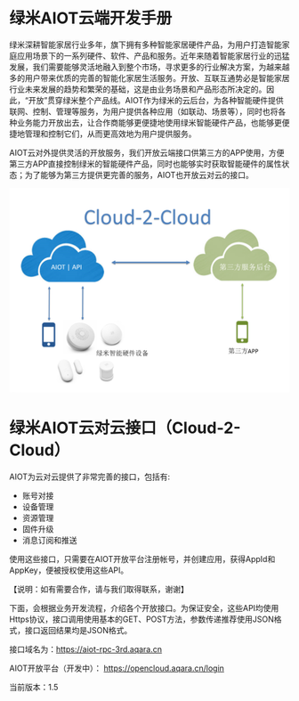 # 绿米AIOT云端开发手册

绿米深耕智能家居行业多年，旗下拥有多种智能家居硬件产品，为用户打造智能家庭应用场景下的一系列硬件、软件、产品和服务。近年来随着智能家居行业的迅猛发展，我们需要能够灵活地融入到整个市场，寻求更多的行业解决方案，为越来越多的用户带来优质的完善的智能化家居生活服务。开放、互联互通势必是智能家居行业未来发展的趋势和繁荣的基础，这是由业务场景和产品形态所决定的。因此，“开放”贯穿绿米整个产品线。AIOT作为绿米的云后台，为各种智能硬件提供联网、控制、管理等服务，为用户提供各种应用（如联动、场景等），同时也将各种业务能力开放出去，让合作商能够更便捷地使用绿米智能硬件产品，也能够更便捷地管理和控制它们，从而更高效地为用户提供服务。

AIOT云对外提供灵活的开放服务，我们开放云端接口供第三方的APP使用，方便第三方APP直接控制绿米的智能硬件产品，同时也能够实时获取智能硬件的属性状态；为了能够为第三方提供更完善的服务，AIOT也开放云对云的接口。

![](c2c3.png)

# 绿米AIOT云对云接口（Cloud-2-Cloud）

AIOT为云对云提供了非常完善的接口，包括有:

* 账号对接
* 设备管理
* 资源管理
* 固件升级
* 消息订阅和推送

使用这些接口，只需要在AIOT开放平台注册帐号，并创建应用，获得AppId和AppKey，便被授权使用这些API。

【说明：如有需要合作，请与我们取得联系，谢谢】

下面，会根据业务开发流程，介绍各个开放接口。为保证安全，这些API均使用Https协议，接口调用使用基本的GET、POST方法，参数传递推荐使用JSON格式，接口返回结果均是JSON格式。

接口域名为：[https:\/\/aiot-rpc-3rd.aqara.cn](https://aiot-rpc-3rd.aqara.cn)

AIOT开放平台（开发中）： [https:\/\/opencloud.aqara.cn\/login](https://opencloud.aqara.cn/login)

当前版本：1.5

